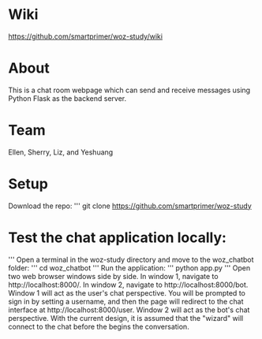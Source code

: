 # Wiki
https://github.com/smartprimer/woz-study/wiki

# About
This is a chat room webpage which can send and receive messages using Python Flask as the backend server.

# Team
Ellen, Sherry, Liz, and Yeshuang

# Setup
Download the repo:
'''
git clone https://github.com/smartprimer/woz-study

# Test the chat application locally:
'''
Open a terminal in the woz-study directory and move to the woz_chatbot folder:
'''
cd woz_chatbot
'''
Run the application:
'''
python app.py
'''
Open two web browser windows side by side. In window 1, navigate to http://localhost:8000/. In window 2, navigate to http://localhost:8000/bot. Window 1 will act as the user's chat perspective. You will be prompted to sign in by setting a username, and then the page will redirect to the chat interface at http://localhost:8000/user. Window 2 will act as the bot's chat perspective. With the current design, it is assumed that the "wizard" will connect to the chat before the begins the conversation.


